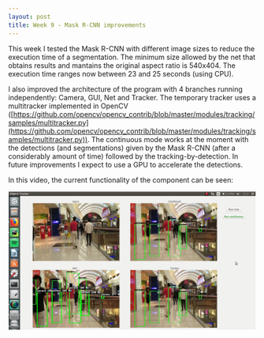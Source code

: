 ```yaml
---
layout: post
title: Week 9 - Mask R-CNN improvements
---
```


This week I tested the Mask R-CNN with different image sizes to reduce the execution time of a segmentation. The minimum size allowed by the net that obtains results and mantains the original aspect ratio is 540x404. The execution time ranges now between 23 and 25 seconds (using CPU).

I also improved the architecture of the program with 4 branches running independently: Camera, GUI, Net and Tracker. The temporary tracker uses a multitracker implemented in OpenCV ([https://github.com/opencv/opencv_contrib/blob/master/modules/tracking/samples/multitracker.py](https://github.com/opencv/opencv_contrib/blob/master/modules/tracking/samples/multitracker.py)). The continuous mode works at the moment with the detections (and segmentations) given by the Mask R-CNN (after a considerably amount of time) followed by the tracking-by-detection. In future improvements I expect to use a GPU to accelerate the detections.

In this video, the current functionality of the component can be seen: 

[![demo dl-objecttracker](../img/dl-objecttracker.png)](https://www.youtube.com/watch?v=sYGXO9RDYIQ)

